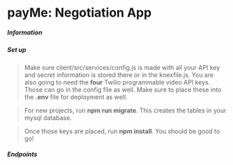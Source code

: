 # payMe: Negotiation App

##### Information

##### Set up
> Make sure client/src/services/config.js is made with all your API key and secret information is stored there or in the knexfile.js.
> You are also going to need the **four** Twilio programmable video API keys. Those can go in the config file as well. Make sure to place these into the **.env** file for deployment as well.

> For new projects, run **npm run migrate**. This creates the tables in your mysql database.

> Once those keys are placed, run **npm install**. You should be good to go!

##### Endpoints
